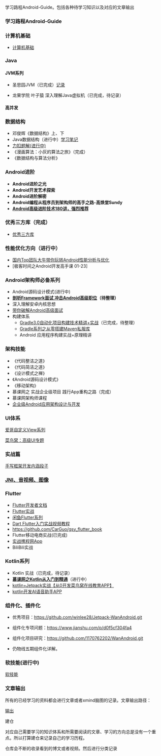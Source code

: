 学习路程Android-Guide。包括各种待学习知识以及对应的文章输出
### 学习路程Android-Guide

### 计算机基础

* [计算机基础](计算机基础.md)


### Java

#### JVM系列

* 圣思园JVM（已完成）[记录]()

* 龙果学院 叶子猿 深入理解Java虚拟机（已完成，待记录）

#### 高并发

### 数据结构

* 邓俊辉《数据结构》上、下
* Java数据结构（进行中）[学习笔记](https://github.com/kailaisi/data-structure/tree/master/src/datalearning)
* [力扣题解(进行中)](https://github.com/kailaisi/data-structure)
* 《漫画算法：小灰的算法之旅》（完成）
* 《数据结构与算法分析》

### Android进阶

* **Android进阶之光**
* **Android开发艺术探索**
* **Android进阶解密**
* **Android编程从程序员到架构师的高手之路-高焕堂Sundy**
* **[Android高级进阶技术180讲，强烈推荐](https://www.cniao5.com/course/10285)**

### 优秀三方库（完成）

* [优秀三方库](优秀三方库.md)

### 性能优化方向（进行中）

* [国内Top团队大牛带你玩转Android性能分析与优化](https://coding.imooc.com/class/chapter/308.html#Anchor)
* [极客时间之Android开发高手课 01-23]

### Android架构师必备系列

* Android源码设计模式(进行中)
* **[剖析Framework面试 冲击Android高级职位](https://coding.imooc.com/class/340.html)（待整理）**
* 深入理解安卓内核思想
* [带你破解Android高级面试](https://coding.imooc.com/class/chapter/317.html#Anchor)
* 构建体系
  * [Gradle3.0自动化项目构建技术精讲+实战](https://coding.imooc.com/class/chapter/206.html#Anchor)（已完成，待整理）
  * [Gradle系列之从零搭建Maven私服库](https://juejin.cn/post/6844903939658219527)
  * Android 应用程序构建实战+原理精讲

### 架构技能

* 《代码整洁之道》
* 《代码简洁之道》
* 《设计模式之禅》
* 《Android源码设计模式》
* 《移动架构》
* 慕课网之 实战企业级项目 践行App重构之路（完成）
* 慕课网架构师课程
* [企业级Android应用架构设计与开发](https://coding.imooc.com/class/chapter/364.html#Anchor)

### UI体系

[爱哥自定义View系列](https://blog.csdn.net/aigestudio)

[菜鸟窝：高级UI专题](https://www.cniao5.com/course/10289#tab_3)

### 实战篇

[手写框架开发内涵段子]()

### [JNI、音视频、图像](NDK音视频图像.md)

### Flutter

* [Flutter开发者文档](https://flutter.cn/docs/get-started/install/windows)
* [Flutter实战](https://book.flutterchina.club/chapter2/first_flutter_app.html)
* [闲鱼Flutter系列](https://www.yuque.com/xytech/flutter)
* [Dart Flutter入门实战视频教程](https://www.bilibili.com/video/BV1S4411E7LY?p=31&t=1842)
* https://github.com/CarGuo/gsy_flutter_book
* Flutter移动电商实战(已完成)
* [实战携程网App](https://coding.imooc.com/class/321.html)
* BiliBili实战

### Kotlin系列

* Kotlin 实战（已完成，待记录）
* **[慕课网之Kotlin从入门到精通](https://coding.imooc.com/class/chapter/398.html#Anchor)**（进行中）
* [kotlin+Jetpack实战【从0开发菜鸟窝在线教育APP】]()
* [kotlin开发AI语音助手APP]()

### 组件化、插件化

* 优秀项目：https://github.com/winlee28/Jetpack-WanAndroid.git

* 组件化专项问题：https://www.jianshu.com/p/d0f5cf304fa4

* 组件化项目研究：https://github.com/1170762202/WanAndroid.git

* 仍物线五期组件化详解。

### 软技能(进行中)

[软技能](软技能.md)

### 文章输出 

所有的已经学习的资料都会进行文章或者xmind脑图的记录。文章输出路径：

[输出](输出文章)

建仓

对应自己需要学习的知识体系和所需要阅读的文章、学习的方向总是没有一个重点。所以打算建仓来记录自己的学习历程。

仓库会不断的收录看到的博文或者视频。然后进行分类记录
